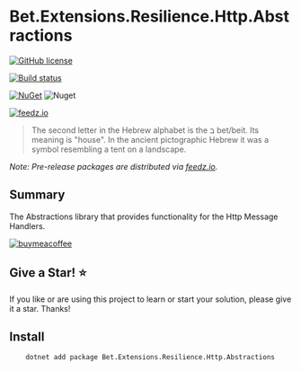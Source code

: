 ﻿# Bet.Extensions.Resilience.Http.Abstractions

[![GitHub license](https://img.shields.io/badge/license-MIT-blue.svg?style=flat-square)](https://raw.githubusercontent.com/kdcllc/Bet.Extensions.Resilience/master/LICENSE)

[![Build status](https://ci.appveyor.com/api/projects/status/tmqs7xbq1aqee3md/branch/master?svg=true)](https://ci.appveyor.com/project/kdcllc/bet-extensions-resilience/branch/master)

[![NuGet](https://img.shields.io/nuget/v/Bet.Extensions.Resilience.Http.Abstractions.svg)](https://www.nuget.org/packages?q=Bet.Extensions.Resilience.Http.Abstractions)
![Nuget](https://img.shields.io/nuget/dt/Bet.Extensions.Resilience.Http.Abstractions)

[![feedz.io](https://img.shields.io/badge/endpoint.svg?url=https://f.feedz.io/kdcllc/bet-extensions-resilience/shield/Bet.Extensions.Resilience.Http.Abstractions/latest)](https://f.feedz.io/kdcllc/bet-extensions-resilience/packages/Bet.Extensions.Resilience.Http.Abstractions/latest/download)

> The second letter in the Hebrew alphabet is the ב bet/beit. Its meaning is "house". In the ancient pictographic Hebrew it was a symbol resembling a tent on a landscape.

*Note: Pre-release packages are distributed via [feedz.io](https://f.feedz.io/kdcllc/bet-extensions-resilience/nuget/index.json).*

## Summary

The Abstractions library that provides functionality for the Http Message Handlers.

[![buymeacoffee](https://www.buymeacoffee.com/assets/img/custom_images/orange_img.png)](https://www.buymeacoffee.com/vyve0og)

## Give a Star! :star:

If you like or are using this project to learn or start your solution, please give it a star. Thanks!

## Install

```bash
    dotnet add package Bet.Extensions.Resilience.Http.Abstractions
```
